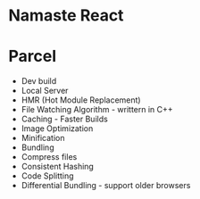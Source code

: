 # Namaste React

# Parcel
- Dev build 
- Local Server
- HMR (Hot Module Replacement)
- File Watching Algorithm - writtern in C++
- Caching - Faster Builds
- Image Optimization
- Minification
- Bundling
- Compress files
- Consistent Hashing
- Code Splitting
- Differential Bundling - support older browsers


